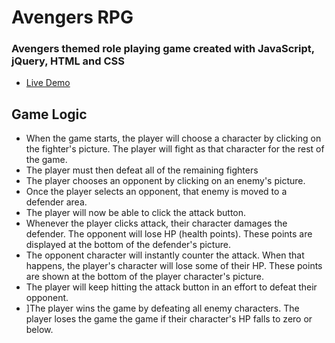 <h1>Avengers RPG</h1>
<h3>Avengers themed role playing game created with JavaScript, jQuery, HTML and CSS</h3>

<ul>
<li><a href="https://adam28p.github.io/unit-4-game/" target="_blank">Live Demo</a></li>
</ul>

<h2>Game Logic</h2>
<ul>
<li>When the game starts, the player will choose a character by clicking on the fighter's picture. The player will fight as that character for the rest of the game.</li>
<li>The player must then defeat all of the remaining fighters</li>
<li>The player chooses an opponent by clicking on an enemy's picture.</li>
<li>Once the player selects an opponent, that enemy is moved to a defender area.</li>
<li>The player will now be able to click the attack button.</li>
<li>Whenever the player clicks attack, their character damages the defender. The opponent will lose HP (health points). These points are displayed at the bottom of the defender's picture.</li>
<li>The opponent character will instantly counter the attack. When that happens, the player's character will lose some of their HP. These points are shown at the bottom of the player character's picture.</li>
<li>The player will keep hitting the attack button in an effort to defeat their opponent.</li>
<li>]The player wins the game by defeating all enemy characters. The player loses the game the game if their character's HP falls to zero or below.</li>
</ul>